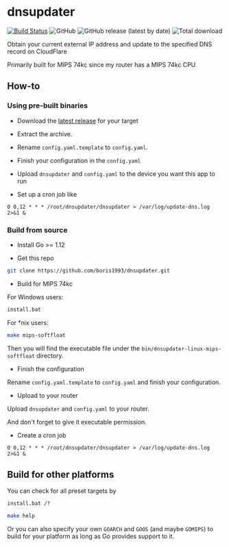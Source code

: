 # dnsupdater
[![Build Status](https://travis-ci.org/boris1993/dnsupdater.svg?branch=master)](https://travis-ci.org/boris1993/dnsupdater)
![GitHub](https://img.shields.io/github/license/boris1993/dnsupdater)
![GitHub release (latest by date)](https://img.shields.io/github/v/release/boris1993/dnsupdater)
![Total download](https://img.shields.io/github/downloads/boris1993/dnsupdater/total.svg)

Obtain your current external IP address and update to the specified DNS record on CloudFlare 

Primarily built for MIPS 74kc since my router has a MIPS 74kc CPU

## How-to

### Using pre-built binaries

+ Download the [latest release](https://github.com/boris1993/dnsupdater/releases/latest) for your target

+ Extract the archive.

+ Rename `config.yaml.template` to `config.yaml`.

+ Finish your configuration in the `config.yaml`

+ Upload `dnsupdater` and `config.yaml` to the device you want this app to run

+ Set up a cron job like

```cron
0 0,12 * * * /root/dnsupdater/dnsupdater > /var/log/update-dns.log 2>&1 &
```

### Build from source

+ Install Go >= 1.12

+ Get this repo

```bash
git clone https://github.com/boris1993/dnsupdater.git
```

+ Build for MIPS 74kc

For Windows users:
 
```cmd
install.bat
```

For *nix users:

```bash
make mips-softfloat
```

Then you will find the executable file under the `bin/dnsupdater-linux-mips-softfloat` directory. 

+ Finish the configuration

Rename `config.yaml.template` to `config.yaml` and finish your configuration. 

+ Upload to your router

Upload `dnsupdater` and `config.yaml` to your router.

And don't forget to give it executable permission.

+ Create a cron job

```crontab
0 0,12 * * * /root/dnsupdater/dnsupdater > /var/log/update-dns.log 2>&1 &
```

## Build for other platforms

You can check for all preset targets by

```cmd
install.bat /?
```

```bash
make help
```

Or you can also specify your own `GOARCH` and `GOOS` (and maybe `GOMIPS`) to build for your platform 
as long as Go provides support to it.  
